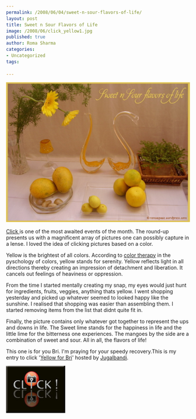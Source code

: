 ```yaml
--- 
permalink: /2008/06/04/sweet-n-sour-flavors-of-life/
layout: post
title: Sweet n Sour Flavors of Life
image: /2008/06/click_yellow1.jpg
published: true
author: Roma Sharma
categories: 
- Uncategorized
tags:

---
```

<a href="/2008/06/click_yellow1.jpg"><img class="alignnone size-full wp-image-305" src="/2008/06/click_yellow1.jpg" alt="" width="510" height="382" /></a>

<a href="http://jugalbandi.info/category/click-event/">Click </a>is one of the most awaited events of the month. The round-up presents us with a magnificent array of pictures one can possibly capture in a lense. I loved the idea of clicking pictures based on a color.

Yellow is the brightest of all colors. According to <a href="http://www.ababasoft.com/games/color01.htm">color therapy</a> in the pyschology of colors, yellow stands for serenity. Yellow reflects light in all directions thereby creating an impression of detachment and liberation. It cancels out feelings of heaviness or oppression.

From the time I started mentally creating my snap, my eyes would just hunt for ingredients, fruits, veggies, anything thats yellow. I went shopping yesterday and picked up whatever seemed to looked happy like the sunshine. I realised that shopping was easier than assembling them. I started removing items from the list that didnt quite fit in.

Finally, the picture contains only whatever got together to represent the ups and downs in life. The Sweet lime stands for the happiness in life and the little lime for the bitterness one experiences. The mangoes by the side are a combination of sweet and sour. All in all, the flavors of life!

This one is for you Bri. I'm praying for your speedy recovery.This is my entry to click '<a href="http://jugalbandi.info/2008/05/click-june-2008-a-special-edition/">Yellow for Bri</a>' hosted by <a href="http://jugalbandi.info/">Jugalbandi</a>.

<a href="http://jugalbandi.info/2008/05/click-june-2008-a-special-edition/"><img class="alignnone size-thumbnail wp-image-304" src="/2008/06/click.jpg" alt="" /></a>
